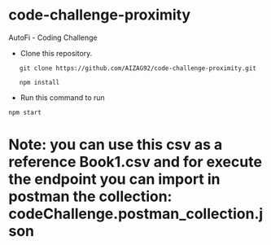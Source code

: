 # code-challenge-proximity
AutoFi - Coding Challenge


- Clone this repository.

```
   git clone https://github.com/AIZAG92/code-challenge-proximity.git

   npm install

```

- Run this command to run 

```
npm start
```


# Note: you can use this csv as a reference Book1.csv  and for execute the endpoint you can import in postman the collection: codeChallenge.postman_collection.json

